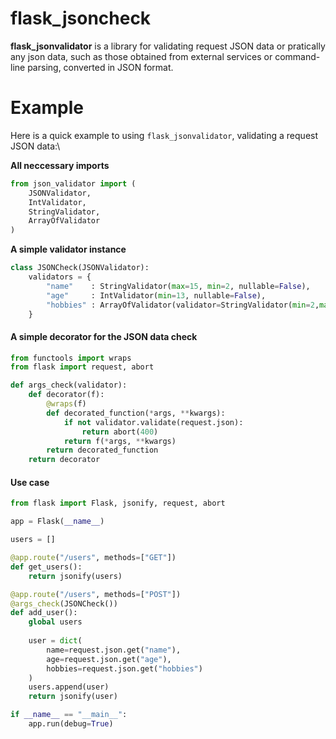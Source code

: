 # flask_jsoncheck

**flask_jsonvalidator** is a library for validating request JSON data or pratically any json data, such as those obtained from external services or command-line parsing, converted in JSON format.

# Example

Here is a quick example to using `flask_jsonvalidator`, validating a request JSON data:\

**All neccessary imports**
```python
from json_validator import (
    JSONValidator,
    IntValidator,
    StringValidator,
    ArrayOfValidator
)
```

**A simple validator instance**

```python
class JSONCheck(JSONValidator):
    validators = {
        "name"    : StringValidator(max=15, min=2, nullable=False),
        "age"     : IntValidator(min=13, nullable=False),
        "hobbies" : ArrayOfValidator(validator=StringValidator(min=2,max=15, nullable=False))
    }
```

#### A simple decorator for the JSON data check 

```python
from functools import wraps
from flask import request, abort

def args_check(validator):
    def decorator(f):
        @wraps(f)
        def decorated_function(*args, **kwargs):
            if not validator.validate(request.json):
                return abort(400)
            return f(*args, **kwargs)
        return decorated_function
    return decorator
```

#### Use case

```python
from flask import Flask, jsonify, request, abort

app = Flask(__name__)

users = []

@app.route("/users", methods=["GET"])
def get_users():
    return jsonify(users)

@app.route("/users", methods=["POST"])
@args_check(JSONCheck())
def add_user():
    global users
    
    user = dict(
        name=request.json.get("name"),
        age=request.json.get("age"),
        hobbies=request.json.get("hobbies")
    )
    users.append(user)
    return jsonify(user)

if __name__ == "__main__":
    app.run(debug=True)
    
```
